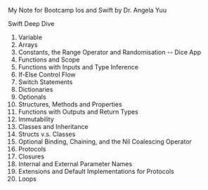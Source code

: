 My Note for Bootcamp Ios and Swift by Dr. Angela Yuu

Swift Deep Dive
1. Variable
2. Arrays
3. Constants, the Range Operator and Randomisation
-- Dice App
4. Functions and Scope
5. Functions with Inputs and Type Inference
6. If-Else Control Flow
7. Switch Statements
8. Dictionaries
9. Optionals
10. Structures, Methods and Properties
11. Functions with Outputs and Return Types
12. Immutability
13. Classes and Inheritance
14. Structs v.s. Classes
15. Optional Binding, Chaining, and the Nil Coalescing Operator
16. Protocols
17. Closures
18. Internal and External Parameter Names
19. Extensions and Default Implementations for Protocols
20. Loops
